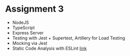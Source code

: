 # Assignment 3

- NodeJS
- TypeScript
- Express Server
- Testing with Jest + Supertest, Artillery for Load Testing
- Mocking via Jest
- Static Code Analysis with ESLint [link](https://blog.logrocket.com/linting-typescript-eslint-prettier/)
